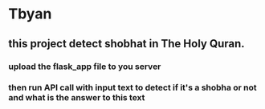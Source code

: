 # Tbyan
## this project detect shobhat in The Holy Quran.
###  upload the flask_app file to you server 
### then run API call with input text to detect if it's a shobha or not and what is the answer to this text
